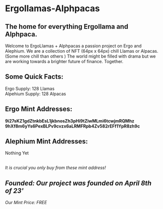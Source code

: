 <h1> Ergollamas-Alphpacas </h1>
<h2> The home for everything Ergollama and Alphpaca. </h2>

Welcome to ErgoLlamas + Alphpacas a passion project on Ergo and Alephium. We are a collection of NFT (64px x 64px) chill Llamas or Alpacas. (Some more chill than others  ) The world might be filled with drama but we are working towards a brighter future of finance. Together.

<h2> Some Quick Facts: </h2>
Ergo Supply: 128 Llamas <br>
Alpehium Supply: 128 Alpacas
<h2> Ergo Mint Addresses: </h2> 
<b> 9i27sKZ1gdZtnkbEsL1jkbnosZh3pHi9tZiwMLmi6tcwjmRQMhz </b> <br>
<b> 9hXf8m6yYs6PexBLPv9cvzx6aLRMFRpb4Zv582rEFf1YpR8zh9c </b> <br>
<h2> Alephium Mint Addresses: </h2>
<p> Nothing Yet </p>
<br>
<i> It is crucial you only buy from these mint address! <i>
<h2> Founded: Our project was founded on April 8th of 23' </h2>
Our Mint Price: FREE

